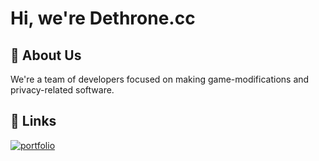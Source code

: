 # Hi, we're Dethrone.cc

## 🚀 About Us
We're a team of developers focused on making game-modifications and privacy-related software.  
## 🔗 Links
 
[![portfolio](https://img.shields.io/badge/Dethrone_Website-000?style=for-the-badge&logoColor=white)](https://dethrone.cc)
